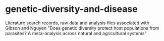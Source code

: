 # genetic-diversity-and-disease
Literature search records, raw data and analysis files associated with Gibson and Nguyen "Does genetic diversity protect host populations from parasites? A meta-analysis across natural and agricultural systems"
